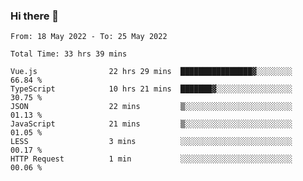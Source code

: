 ### Hi there 👋

<!--
**siaikin/siaikin** is a ✨ _special_ ✨ repository because its `README.md` (this file) appears on your GitHub profile.

Here are some ideas to get you started:

- 🔭 I’m currently working on ...
- 🌱 I’m currently learning ...
- 👯 I’m looking to collaborate on ...
- 🤔 I’m looking for help with ...
- 💬 Ask me about ...
- 📫 How to reach me: ...
- 😄 Pronouns: ...
- ⚡ Fun fact: ...
-->

<!--START_SECTION:waka-->

```text
From: 18 May 2022 - To: 25 May 2022

Total Time: 33 hrs 39 mins

Vue.js                22 hrs 29 mins  ████████████████▓░░░░░░░░   66.84 %
TypeScript            10 hrs 21 mins  ███████▓░░░░░░░░░░░░░░░░░   30.75 %
JSON                  22 mins         ▒░░░░░░░░░░░░░░░░░░░░░░░░   01.13 %
JavaScript            21 mins         ▒░░░░░░░░░░░░░░░░░░░░░░░░   01.05 %
LESS                  3 mins          ░░░░░░░░░░░░░░░░░░░░░░░░░   00.17 %
HTTP Request          1 min           ░░░░░░░░░░░░░░░░░░░░░░░░░   00.06 %
```

<!--END_SECTION:waka-->
